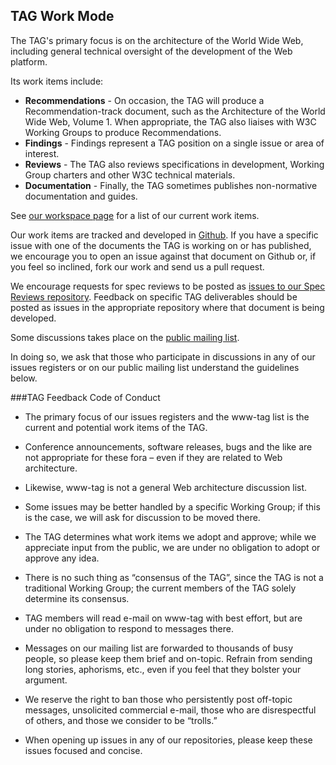 ## TAG Work Mode

The TAG's primary focus is on the architecture of the World Wide Web, including general technical oversight of the development of the Web platform.

Its work items include:
 * **Recommendations** - On occasion, the TAG will produce a Recommendation-track document, such as the Architecture of the World Wide Web, Volume 1. When appropriate, the TAG also liaises with W3C Working Groups to produce Recommendations.
 * **Findings** - Findings represent a TAG position on a single issue or area
 of interest.
 * **Reviews** - The TAG also reviews specifications in development, Working Group charters and other W3C technical materials.
 * **Documentation** - Finally, the TAG sometimes publishes non-normative documentation and guides.
 
See [our workspace page](https://github.com/w3ctag/) for a list of our current work items.

Our work items are tracked and developed in [Github](https://github.com/w3ctag/). If you have a specific issue with one of the documents the TAG is working on or has published, we encourage you to open an issue against that document on Github or, if you feel so inclined, fork our work and send us a pull request.

We encourage requests for spec reviews to be posted as [issues to our Spec Reviews repository](https://github.com/w3ctag/spec-reviews/issues). Feedback on specific TAG deliverables should be posted as issues in the appropriate repository where that document is being developed.

Some discussions takes place on the [public mailing list](https://lists.w3.org/Archives/Public/www-tag/).

In doing so, we ask that those who participate in discussions in any of our issues registers or on our public mailing list understand the guidelines below.

###TAG Feedback Code of Conduct

* The primary focus of our issues registers and the www-tag list is the current and potential work items of the TAG.

* Conference announcements, software releases, bugs and the like are not appropriate for these fora – even if they are related to Web architecture.

* Likewise, www-tag is not a general Web architecture discussion list.

* Some issues may be better handled by a specific Working Group; if this is the case, we will ask for discussion to be moved there.

* The TAG determines what work items we adopt and approve; while we appreciate input from the public, we are under no obligation to adopt or approve any idea.

* There is no such thing as “consensus of the TAG”, since the TAG is not a traditional Working Group; the current members of the TAG solely determine its consensus.

* TAG members will read e-mail on www-tag with best effort, but are under no obligation to respond to messages there.

* Messages on our mailing list are forwarded to thousands of busy people, so please keep them brief and on-topic. Refrain from sending long stories, aphorisms, etc., even if you feel that they bolster your argument.

* We reserve the right to ban those who persistently post off-topic messages, unsolicited commercial e-mail, those who are disrespectful of others, and those we consider to be “trolls.”

* When opening up issues in any of our repositories, please keep these issues focused and concise.
